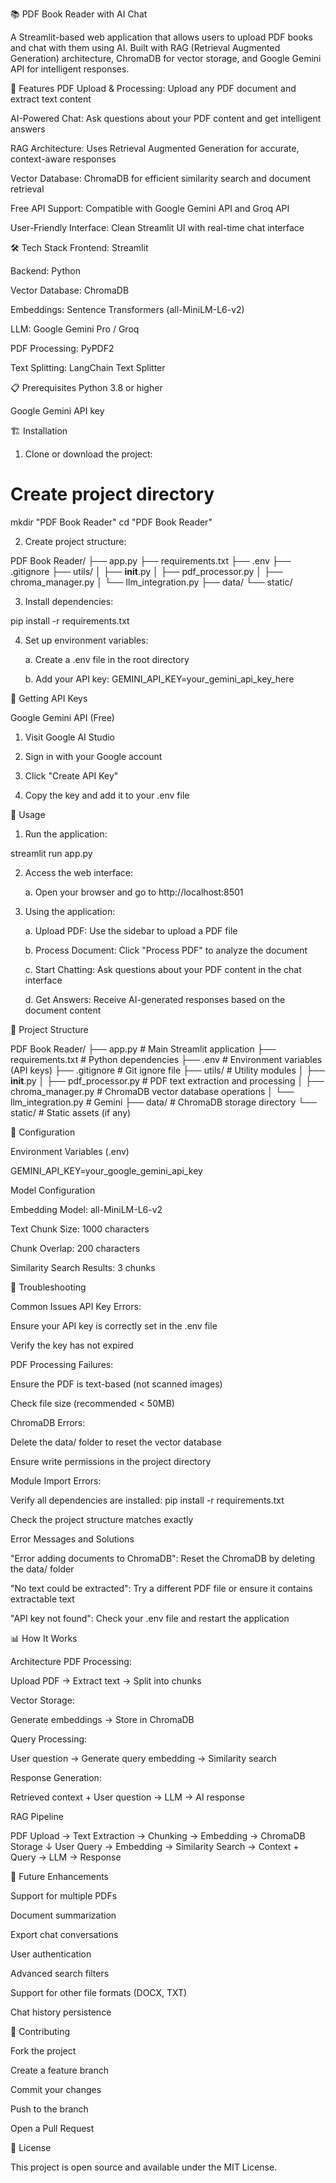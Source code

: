 📚 PDF Book Reader with AI Chat

A Streamlit-based web application that allows users to upload PDF books and chat with them using AI. Built with RAG (Retrieval Augmented Generation) architecture, ChromaDB for vector storage, and Google Gemini API for intelligent responses.

🚀 Features
PDF Upload & Processing: Upload any PDF document and extract text content

AI-Powered Chat: Ask questions about your PDF content and get intelligent answers

RAG Architecture: Uses Retrieval Augmented Generation for accurate, context-aware responses

Vector Database: ChromaDB for efficient similarity search and document retrieval

Free API Support: Compatible with Google Gemini API and Groq API

User-Friendly Interface: Clean Streamlit UI with real-time chat interface

🛠️ Tech Stack
Frontend: Streamlit

Backend: Python

Vector Database: ChromaDB

Embeddings: Sentence Transformers (all-MiniLM-L6-v2)

LLM: Google Gemini Pro / Groq

PDF Processing: PyPDF2

Text Splitting: LangChain Text Splitter

📋 Prerequisites
Python 3.8 or higher

Google Gemini API key 

🏗️ Installation

1. Clone or download the project:

# Create project directory
mkdir "PDF Book Reader"
cd "PDF Book Reader"

2. Create project structure:

PDF Book Reader/
├── app.py
├── requirements.txt
├── .env
├── .gitignore
├── utils/
│   ├── __init__.py
│   ├── pdf_processor.py
│   ├── chroma_manager.py
│   └── llm_integration.py
├── data/
└── static/

3. Install dependencies:

pip install -r requirements.txt

4. Set up environment variables:

    a. Create a .env file in the root directory

    b. Add your API key:
    GEMINI_API_KEY=your_gemini_api_key_here

🔑 Getting API Keys

Google Gemini API (Free)

1. Visit Google AI Studio

2. Sign in with your Google account

3. Click "Create API Key"

4. Copy the key and add it to your .env file

🎯 Usage

1. Run the application:

streamlit run app.py

2. Access the web interface:

    a. Open your browser and go to http://localhost:8501

3. Using the application:

    a. Upload PDF: Use the sidebar to upload a PDF file

    b. Process Document: Click "Process PDF" to analyze the document

    c. Start Chatting: Ask questions about your PDF content in the chat interface

    d. Get Answers: Receive AI-generated responses based on the document content

📁 Project Structure

PDF Book Reader/
├── app.py                 # Main Streamlit application
├── requirements.txt       # Python dependencies
├── .env                  # Environment variables (API keys)
├── .gitignore           # Git ignore file
├── utils/               # Utility modules
│   ├── __init__.py
│   ├── pdf_processor.py    # PDF text extraction and processing
│   ├── chroma_manager.py   # ChromaDB vector database operations
│   └── llm_integration.py  # Gemini
├── data/                # ChromaDB storage directory
└── static/              # Static assets (if any)

🔧 Configuration

Environment Variables (.env)
 
GEMINI_API_KEY=your_google_gemini_api_key

Model Configuration

Embedding Model: all-MiniLM-L6-v2

Text Chunk Size: 1000 characters

Chunk Overlap: 200 characters

Similarity Search Results: 3 chunks

🐛 Troubleshooting

Common Issues
API Key Errors:

Ensure your API key is correctly set in the .env file

Verify the key has not expired

PDF Processing Failures:

Ensure the PDF is text-based (not scanned images)

Check file size (recommended < 50MB)

ChromaDB Errors:

Delete the data/ folder to reset the vector database

Ensure write permissions in the project directory

Module Import Errors:

Verify all dependencies are installed: pip install -r requirements.txt

Check the project structure matches exactly

Error Messages and Solutions

"Error adding documents to ChromaDB": Reset the ChromaDB by deleting the data/ folder

"No text could be extracted": Try a different PDF file or ensure it contains extractable text

"API key not found": Check your .env file and restart the application

📊 How It Works

Architecture
PDF Processing:

Upload PDF → Extract text → Split into chunks

Vector Storage:

Generate embeddings → Store in ChromaDB

Query Processing:

User question → Generate query embedding → Similarity search

Response Generation:

Retrieved context + User question → LLM → AI response

RAG Pipeline

PDF Upload → Text Extraction → Chunking → Embedding → ChromaDB Storage
                                                         ↓
User Query → Embedding → Similarity Search → Context + Query → LLM → Response

🌟 Future Enhancements

Support for multiple PDFs

Document summarization

Export chat conversations

User authentication

Advanced search filters

Support for other file formats (DOCX, TXT)

Chat history persistence

🤝 Contributing

Fork the project

Create a feature branch

Commit your changes

Push to the branch

Open a Pull Request

📄 License

This project is open source and available under the MIT License.
